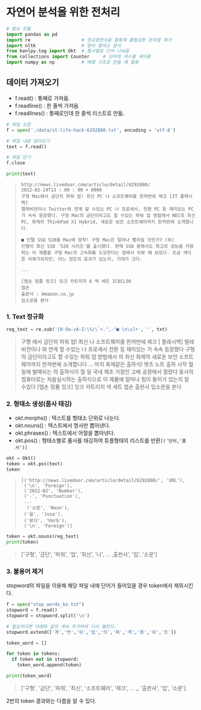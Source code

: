 # 자연어 분석을 위한 전처리

```python
# 필요 모듈
import pandas as pd
import re					# 정규표현식을 활용해 불필요한 문자열 제거
import nltk     			# 영어 형대소 분석
from konlpy.tag import Okt  # 품사별로 단어 나눠줌 
from collections import Counter		# 단어의 개수를 세어줌
import numpy as np			# 배열 구조로 만들 때 활용
```

## 데이터 가져오기

- f.read()	: 통째로 가져옴.
- f.readline() 	: 한 줄씩 가져옴
- f.readlines()	: 통째로인데 한 줄씩 리스트로 만듦.

```python
# 파일 오픈
f = open('./data/it-life-hack-6292880.txt', encoding = 'utf-8')

# 파일 내용 읽어오기
text = f.read()

# 파일 닫기
f.close

print(text)
```

> ```
> http://news.livedoor.com/article/detail/6292880/
> 2012-02-19T13 : 00 : 00 + 0900
> 구형 Mac에서 금단의 파워 업! 최신 PC 나 소프트웨어를 한꺼번에 체크 [IT 플래시백]
> 텔레비전이나 Twitter와 연계 할 수있는 PC 나 프로세서, 전환 PC 등 재미있는 PC가 속속 등장했다. 구형 Mac의 금단이라고도 할 수있는 파워 업 방법에서 NEC의 최신 PC, 화제의 ThinkPad X1 Hybrid, 새로운 보안 소프트웨어까지 한꺼번에 소개합니다.
> 
> ■ 인텔 SSD 520을 Mac에 장착! 구형 Mac은 얼마나 빨라질 것인가? (위)
> 인텔이 최신 SSD '520 시리즈'를 출시했다. 현재 SSD 중에서도 최고의 성능을 자랑하는 이 제품을 구형 Mac의 고속화를 도모한다는 점에서 리뷰 해 보았다. 조금 색다른 리뷰가되지만, 어느 정도의 효과가 있는지, 기대가 크다.
> 
> ...
> 
> [엡손 정품 잉크] 잉크 카트리지 6 색 세트 IC6CL50
> 엡손
> 출판사 : Amazon.co.jp
> 입소문을 본다
> ```

### 1. Text 정규화

```python
reg_text = re.sub('[0-9a-zA-Z:\%/\`+.",-"■ \n\s]+', '', txt)
```

>  구형 에서 금단의 파워 업! 최신 나 소프트웨어를 한꺼번에 체크 [ 플래시백] 텔레비전이나 와 연계 할 수있는 나 프로세서 전환 등 재미있는 가 속속 등장했다 구형 의 금단이라고도 할 수있는 파워 업 방법에서 의 최신 화제의 새로운 보안 소프트웨어까지 한꺼번에 소개합니다   ...  마치 축제같은 출하식! 렛츠 노트 출하 시작 월 일에 발매되는 의 출하식이 월 일 국내 제조 거점인 고베 공장에서 열렸다 동사의 컴퓨터로는 처음실시하는 출하식으로 이 제품에 얼마나 힘이 들어가 있는지 알 수있다 [엡손 정품 잉크] 잉크 카트리지 색 세트 엡손 출판사 입소문을 본다 



### 2. 형태소 생성(품사 태깅)

- okt.morphs()  : 텍스트를 형태소 단위로 나눈다.
- okt.nouns()  : 텍스트에서 명사만 뽑아낸다.
- okt.phrases()  : 텍스트에서 어절을 뽑아낸다.
- okt.pos()  : 형태소별로 품사를 태깅하여 튜플형태의 리스트를 반환`[('단어,'품사')]`

```python
okt = Okt()
token = okt.pos(text)
token
```

> ```
> [('http://news.livedoor.com/article/detail/6292880/', 'URL'),
>  ('\n', 'Foreign'),
>  ('2012-02', 'Number'),
>  ('-', 'Punctuation'),
>  ...
>   ('소문', 'Noun'),
>  ('을', 'Josa'),
>  ('본다', 'Verb'),
>  ('\n', 'Foreign')]
> ```

```python
token = okt.nouns(reg_text)
print(token)
```

> ['구형', '금단', '파워', '업', '최신', '나', ... ,출판사', '입', '소문']



### 3. 불용어 제거

stopword의 파일을 이용해 해당 파일 내에 단어가 들어있을 경우 token에서 제외시킨다.

```python
f = open("stop_words_ko.txt")
stopword = f.read()
stopword = stopword.split('\n')

# 필요하다면 아래와 같이 계속 추가하여 다시 돌린다.
stopword.extend(['계','번','뒤','업','의','해','게','용','외','트'])
```

```python
token_word = []

for token in tokens:
  if token not in stopword:
    token_word.append(token)

print(token_word)
```

> ['구형', '금단', '파워', '최신', '소프트웨어', '체크', ... ,, '출판사', '입', '소문']

2번의 token 결과와는 다름을 알 수 있다.



